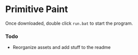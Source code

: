 # Primitive Paint
Once downloaded, double click `run.bat` to start the program.

### Todo
- Reorganize assets and add stuff to the readme
